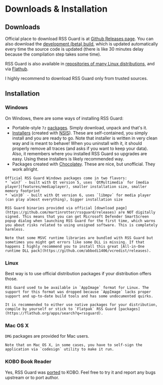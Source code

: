 Downloads & Installation
========================

## Downloads
Official place to download RSS Guard is at [Github Releases page](https://github.com/martinrotter/rssguard/releases). You can also download the [development (beta) build](https://github.com/martinrotter/rssguard/releases/tag/devbuild), which is updated automatically every time the source code is updated (there is like 30 minutes delay because the compilation step takes some time).

RSS Guard is also available in [repositories of many Linux distributions](https://repology.org/project/rssguard/versions), and via [Flathub](https://flathub.org/apps/search?q=rssguard).

I highly recommend to download RSS Guard only from trusted sources.

## Installation
### Windows
On Windows, there are some ways of installing RSS Guard:
* Portable-style `7z` [packages](https://github.com/martinrotter/rssguard/releases). Simply download, unpack and that's it.
* [Installers](https://github.com/martinrotter/rssguard/releases) (created with [NSIS](https://nsis.sourceforge.io/Main_Page)). These are self-contained, you simply install and you are ready to go. Note that installer is written in very clean way and is meant to behave! When you uninstall with it, it should properly remove all traces (and asks if you want to keep your data). Also, it remembers where you installed RSS Guard so upgrades are easy. Using these installers is likely recommended way.
* Packages created with [Chocolatey](https://community.chocolatey.org/packages/rssguard). These are nice, but unofficial. They work allright.

```{note}
Official RSS Guard Windows packages come in two flavors:
* `win7` - built with Qt version 5, uses `QtMultimedia` for [media player](features/mediaplayer), smaller installation size, smaller memory footprint
* `win10` - built with Qt version 6, uses `libmpv` for media player (can play almost everything), bigger installation size
```

```{warning}
RSS Guard binaries provided via official [download page](https://github.com/martinrotter/rssguard/releases) are NOT digitally signed. This means that you can get Microsoft Defender SmartScreen popup dialog when launching RSS Guard for the first time, which warns you about risks related to using unsigned software. This is completely harmless.
```

```{attention}
Note that some MSVC runtime libraries are bundled with RSS Guard but sometimes you might get errors like some DLL is missing. If that happens I highly recommend you to install this great [All-in-One runtime DLL pack](https://github.com/abbodi1406/vcredist/releases).
```

### Linux
Best way is to use official distribution packages if your distribution offers those.

```{attention}
RSS Guard used to be available in `AppImage` format for Linux. The support for this format was dropped because `AppImage` lacks proper support and up-to-date build tools and has some undocumented quirks.

It is recommended to either use native packages for your distribution, compile by yourself or stick to `Flatpak` RSS Guard [packages](https://flathub.org/apps/search?q=rssguard).
```

### Mac OS X
`DMG` packages are provided for Mac users.

```{warning}
Note that on Mac OS X, in some cases, you have to self-sign the application via `codesign` utility to make it run.
```

### KOBO Book Reader
Yes, RSS Guard was [ported](https://github.com/Szybet/rssguard-inkbox) to KOBO. Feel free to try it and report any bugs upstream or to port author.